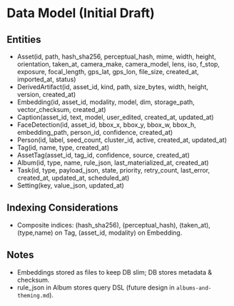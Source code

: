# Data Model (Initial Draft)

## Entities
- Asset(id, path, hash_sha256, perceptual_hash, mime, width, height, orientation, taken_at, camera_make, camera_model, lens, iso, f_stop, exposure, focal_length, gps_lat, gps_lon, file_size, created_at, imported_at, status)
- DerivedArtifact(id, asset_id, kind, path, size_bytes, width, height, version, created_at)
- Embedding(id, asset_id, modality, model, dim, storage_path, vector_checksum, created_at)
- Caption(asset_id, text, model, user_edited, created_at, updated_at)
- FaceDetection(id, asset_id, bbox_x, bbox_y, bbox_w, bbox_h, embedding_path, person_id, confidence, created_at)
- Person(id, label, seed_count, cluster_id, active, created_at, updated_at)
- Tag(id, name, type, created_at)
- AssetTag(asset_id, tag_id, confidence, source, created_at)
- Album(id, type, name, rule_json, last_materialized_at, created_at)
- Task(id, type, payload_json, state, priority, retry_count, last_error, created_at, updated_at, scheduled_at)
- Setting(key, value_json, updated_at)

## Indexing Considerations
- Composite indices: (hash_sha256), (perceptual_hash), (taken_at), (type,name) on Tag, (asset_id, modality) on Embedding.

## Notes
- Embeddings stored as files to keep DB slim; DB stores metadata & checksum.
- rule_json in Album stores query DSL (future design in `albums-and-theming.md`).
